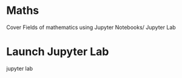 # Maths
Cover Fields of mathematics using Jupyter Notebooks/ Jupyter Lab

# Launch Jupyter Lab

jupyter lab
